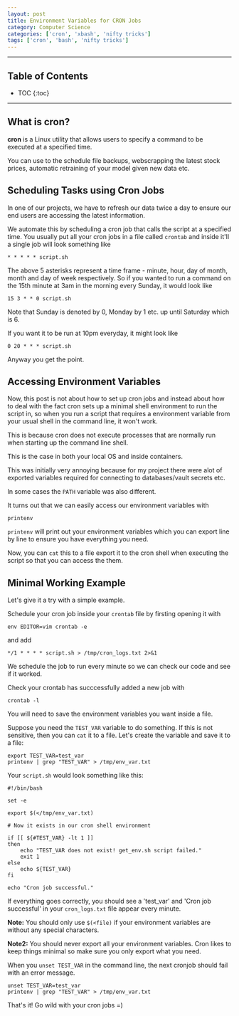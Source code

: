 ```yaml
---
layout: post
title: Environment Variables for CRON Jobs
category: Computer Science
categories: ['cron', 'xbash', 'nifty tricks']
tags: ['cron', 'bash', 'nifty tricks']
---
```


---
<h2 class="no_toc">Table of Contents</h2>

* TOC
{:toc}

<!-- Need this for table of contents above -->
---

## What is cron?

__cron__ is a Linux utility that allows users to specify a command to be executed at a specified time. 

You can use to the schedule file backups, webscrapping the latest stock prices, automatic retraining of your model given new data etc. 

## Scheduling Tasks using Cron Jobs

In one of our projects, we have to refresh our data twice a day to ensure our end users are accessing the latest information.

We automate this by scheduling a cron job that calls the script at a specified time. You usually put all your cron jobs in a file called `crontab` and inside it'll a single job will look something like 

```{bash}
* * * * * script.sh
```

The above 5 asterisks represent a time frame - minute, hour, day of month, month and day of week respectively. So if you wanted to run a command on the 15th minute at 3am in the morning every Sunday, it would look like

```{bash}
15 3 * * 0 script.sh
```
Note that Sunday is denoted by 0, Monday by 1 etc. up until Saturday which is 6.

If you want it to be run at 10pm everyday, it might look like 

```{bash}
0 20 * * * script.sh
```

Anyway you get the point. 

## Accessing Environment Variables

Now, this post is not about how to set up cron jobs and instead about how to deal with the fact cron sets up a minimal shell environment to run the script in, so when you run a script that requires a environment variable from your usual shell in the command line, it won't work.

This is because cron does not execute processes that are normally run when starting up the command line shell.

This is the case in both your local OS and inside containers. 

This was initially very annoying because for my project there were alot of exported variables required for connecting to databases/vault secrets etc.

In some cases the `PATH` variable was also different. 

It turns out that we can easily access our environment variables with

```{bash}
printenv
```

`printenv` will print out your environment variables which you can export line by line to ensure you have everything you need.  

Now, you can `cat` this to a file export it to the cron shell when executing the script so that you can access the them.

## Minimal Working Example

Let's give it a try with a simple example. 

Schedule your cron job inside your `crontab` file by firsting opening it with

```{bash}
env EDITOR=vim crontab -e 
``` 

and add
 
```{bash}
*/1 * * * * script.sh > /tmp/cron_logs.txt 2>&1
```

We schedule the job to run every minute so we can check our code and see if it worked.

Check your crontab has succcessfully added a new job with

```{bash}
crontab -l
```

You will need to save the environment variables you want inside a file.

Suppose you need the `TEST_VAR` variable to do something. If this is not sensitive, then you can `cat` it to a file. Let's create the variable and save it to a file:

```{bash}
export TEST_VAR=test_var
printenv | grep "TEST_VAR" > /tmp/env_var.txt
```

Your `script.sh` would look something like this:

```{bash}
#!/bin/bash 

set -e 

export $(</tmp/env_var.txt)

# Now it exists in our cron shell environment 

if [[ ${#TEST_VAR} -lt 1 ]] 
then 
    echo "TEST_VAR does not exist! get_env.sh script failed."
    exit 1
else
    echo ${TEST_VAR}
fi

echo "Cron job successful."
```

If everything goes correctly, you should see a 'test_var' and 'Cron job successful' in your `cron_logs.txt` file appear every minute.

__Note:__ You should only use `$(<file)` if your environment variables are without any special characters. 

__Note2:__ You should never export all your environment variables. Cron likes to keep things minimal so make sure you only export what you need. 


When you `unset TEST_VAR` in the command line, the next cronjob should fail with an error message. 

```{bash}
unset TEST_VAR=test_var
printenv | grep "TEST_VAR" > /tmp/env_var.txt
```

That's it! Go wild with your cron jobs =) 

